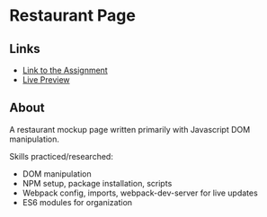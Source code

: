# Restaurant Page

## Links
- [Link to the Assignment](https://www.theodinproject.com/lessons/javascript-restaurant-page)
- [Live Preview](https://ewoknock.github.io/odin-javascript-projects/restaurant-page/dist/index.html)

## About
A restaurant mockup page written primarily with Javascript DOM manipulation.

Skills practiced/researched:
- DOM manipulation
- NPM setup, package installation, scripts
- Webpack config, imports, webpack-dev-server for live updates
- ES6 modules for organization